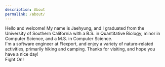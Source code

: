 ```yaml
---
description: About
permalink: /about/
---
```


Hello and welcome! My name is Jaehyung, and I graduated from the University of Southern California with a B.S. in Quantitative Biology, minor in Computer Science, and a M.S. in Computer Science.   
I'm a software engineer at Flexport, and enjoy a variety of nature-related activities, primarily hiking and camping. Thanks for visiting, and hope you have a nice day!  
Fight On!
